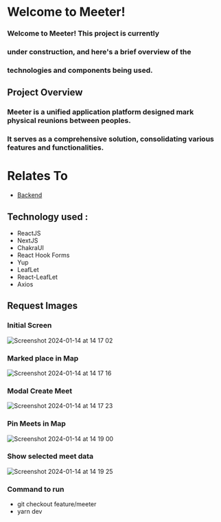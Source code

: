 # Welcome to Meeter!

### Welcome to Meeter! This project is currently 
### under construction, and here's a brief overview of the 
### technologies and components being used.

## Project Overview
### Meeter is a unified application platform designed mark physical reunions between peoples.
### It serves as a comprehensive solution, consolidating various features and functionalities.

# Relates To
- [Backend](https://github.com/nashjunior/meeter-backend/blob/main/README.md)

## Technology used :
-  ReactJS
-  NextJS
-  ChakraUI
-  React Hook Forms
-  Yup
-  LeafLet
-  React-LeafLet
-  Axios

## Request Images

### Initial Screen

![Screenshot 2024-01-14 at 14 17 02](https://github.com/nashjunior/meeter-frontend/assets/16328721/af291cd7-1840-4034-8c3c-78394f8515c8)

### Marked place in Map

![Screenshot 2024-01-14 at 14 17 16](https://github.com/nashjunior/meeter-frontend/assets/16328721/db82e671-26ad-4913-a80f-5017618b6081)

### Modal Create Meet

![Screenshot 2024-01-14 at 14 17 23](https://github.com/nashjunior/meeter-frontend/assets/16328721/08fbc067-f9a0-4fb8-82b7-a0f0259bb1bd)

### Pin Meets in Map

![Screenshot 2024-01-14 at 14 19 00](https://github.com/nashjunior/meeter-frontend/assets/16328721/40ac3ad6-261a-4294-8ea9-506bf9ec4036)

### Show selected meet data
![Screenshot 2024-01-14 at 14 19 25](https://github.com/nashjunior/meeter-frontend/assets/16328721/e09693c3-ee54-4ba7-b0d5-6169ccf5dcf2)

### Command to run
-  git checkout feature/meeter
-  yarn dev
